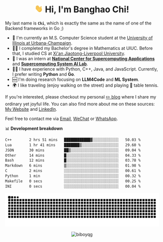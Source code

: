 <h1 align="center"><img src="assets/hi.gif" height="26" alt="wave"/> Hi, I'm Banghao Chi!</h1>

My last name is **`Chi`**, which is exactly the same as the name of one of the Backend frameworks in Go ;)

- 🏫 I'm currently an M.S. Computer Science student at the [University of Illinois at Urbana-Champaign](https://illinois.edu/).
- 👨‍🎓 I completed my Bachelor's degree in Mathematics at UIUC. Before that, I studied CS at [Xi'an Jiaotong-Liverpool University](https://www.xjtlu.edu.cn/en).
- 💼 I was an intern at **[National Center for Supercomputing Applications](https://www.ncsa.illinois.edu/)** and **[Supercomputing System AI Lab](https://supercomputing-system-ai-lab.github.io/)**.
- 👨‍💻 I have experience with Python, C++, Java, and JavaScript. Currently, I prefer writing **Python** and **Go**.
- 🆕 I'm doing research focusing on **LLM4Code** and **ML System**.
- 🌍 I like traveling (enjoy walking on the street) and playing 🏓 table tennis.

If you're interested, please checkout my personal [✏️ blog](https://banghao.live) where I share my ordinary yet joyful life. You can also find more about me on these sources: [My Website](https://biboyqg.github.io/) and [LinkedIn](https://www.linkedin.com/in/banghao-chi-550737276/).

Feel free to contact me via <a href="mailto:banghao2@illinois.edu">Email</a>, [WeChat](id:banghao1023) or [WhatsApp](+12173286124).

📊 **Development breakdown**

<!--START_SECTION:waka-->

```txt
C++        2 hrs 51 mins   ████████████▓░░░░░░░░░░░░   50.03 %
Lua        1 hr 41 mins    ███████▒░░░░░░░░░░░░░░░░░   29.60 %
JSON       30 mins         ██▒░░░░░░░░░░░░░░░░░░░░░░   09.04 %
Other      14 mins         █░░░░░░░░░░░░░░░░░░░░░░░░   04.33 %
Bash       12 mins         █░░░░░░░░░░░░░░░░░░░░░░░░   03.78 %
Markdown   6 mins          ▒░░░░░░░░░░░░░░░░░░░░░░░░   01.98 %
C          2 mins          ░░░░░░░░░░░░░░░░░░░░░░░░░   00.61 %
Python     1 min           ░░░░░░░░░░░░░░░░░░░░░░░░░   00.32 %
Makefile   0 secs          ░░░░░░░░░░░░░░░░░░░░░░░░░   00.25 %
INI        0 secs          ░░░░░░░░░░░░░░░░░░░░░░░░░   00.04 %
```

<!--END_SECTION:waka-->

<picture>
  <source media="(prefers-color-scheme: dark)" srcset="https://raw.githubusercontent.com/BiboyQG/BiboyQG/output/github-contribution-grid-snake-dark.svg">
  <source media="(prefers-color-scheme: light)" srcset="https://raw.githubusercontent.com/BiboyQG/BiboyQG/output/github-contribution-grid-snake.svg">
  <img alt="github contribution grid snake animation" src="https://raw.githubusercontent.com/BiboyQG/BiboyQG/output/github-contribution-grid-snake.svg">
</picture>

<br>

<p align="center"><img src="https://komarev.com/ghpvc/?username=biboyqg&label=Profile%20views&color=0e75b6&style=flat" alt="biboyqg" /> </p>

</div>
